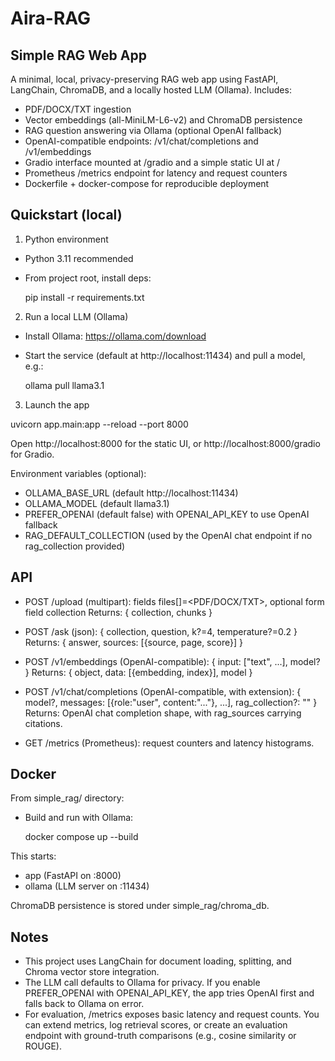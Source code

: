 # Aira-RAG

## Simple RAG Web App

A minimal, local, privacy-preserving RAG web app using FastAPI, LangChain, ChromaDB, and a locally hosted LLM (Ollama). Includes:
- PDF/DOCX/TXT ingestion
- Vector embeddings (all-MiniLM-L6-v2) and ChromaDB persistence
- RAG question answering via Ollama (optional OpenAI fallback)
- OpenAI-compatible endpoints: /v1/chat/completions and /v1/embeddings
- Gradio interface mounted at /gradio and a simple static UI at /
- Prometheus /metrics endpoint for latency and request counters
- Dockerfile + docker-compose for reproducible deployment

## Quickstart (local)

1) Python environment
- Python 3.11 recommended
- From project root, install deps:

  pip install -r requirements.txt

2) Run a local LLM (Ollama)
- Install Ollama: https://ollama.com/download
- Start the service (default at http://localhost:11434) and pull a model, e.g.:

  ollama pull llama3.1

3) Launch the app

  uvicorn app.main:app --reload --port 8000

Open http://localhost:8000 for the static UI, or http://localhost:8000/gradio for Gradio.

Environment variables (optional):
- OLLAMA_BASE_URL (default http://localhost:11434)
- OLLAMA_MODEL (default llama3.1)
- PREFER_OPENAI (default false) with OPENAI_API_KEY to use OpenAI fallback
- RAG_DEFAULT_COLLECTION (used by the OpenAI chat endpoint if no rag_collection provided)

## API

- POST /upload (multipart): fields files[]=<PDF/DOCX/TXT>, optional form field collection
  Returns: { collection, chunks }

- POST /ask (json): { collection, question, k?=4, temperature?=0.2 }
  Returns: { answer, sources: [{source, page, score}] }

- POST /v1/embeddings (OpenAI-compatible): { input: ["text", ...], model? }
  Returns: { object, data: [{embedding, index}], model }

- POST /v1/chat/completions (OpenAI-compatible, with extension):
  {
    model?,
    messages: [{role:"user", content:"..."}, ...],
    rag_collection?: "<collection>"
  }
  Returns: OpenAI chat completion shape, with rag_sources carrying citations.

- GET /metrics (Prometheus): request counters and latency histograms.

## Docker

From simple_rag/ directory:

- Build and run with Ollama:

  docker compose up --build

This starts:
- app (FastAPI on :8000)
- ollama (LLM server on :11434)

ChromaDB persistence is stored under simple_rag/chroma_db.

## Notes
- This project uses LangChain for document loading, splitting, and Chroma vector store integration.
- The LLM call defaults to Ollama for privacy. If you enable PREFER_OPENAI with OPENAI_API_KEY, the app tries OpenAI first and falls back to Ollama on error.
- For evaluation, /metrics exposes basic latency and request counts. You can extend metrics, log retrieval scores, or create an evaluation endpoint with ground-truth comparisons (e.g., cosine similarity or ROUGE).
